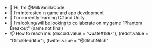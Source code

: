 - 👋 Hi, I’m @MilkVanillaCode
- 👀 I’m interested in game and app development
- 🌱 I’m currently learning C# and Unity
- 💞️ I’m looking/will be looking to collaborate on my game "Phantom Breakout" (name not final)
- 📫 How to reach me: (discord.value = "Quate#1867"), (reddit.value = "GlitchRedditor"), (twitter.value = "@GlitchNitch")

<!---
MilkVanillaCode/MilkVanillaCode is a ✨ special ✨ repository because its `README.md` (this file) appears on your GitHub profile.
You can click the Preview link to take a look at your changes.
--->
